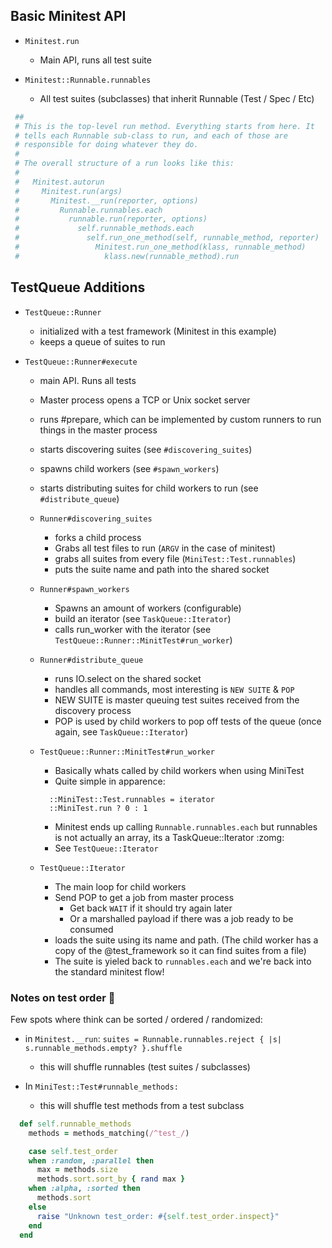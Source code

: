  ## Basic Minitest API
 
 - `Minitest.run`
    - Main API, runs all test suite
    
  - `Minitest::Runnable.runnables`
    - All test suites (subclasses) that inherit Runnable (Test / Spec / Etc)
    
 ```ruby
  ##
  # This is the top-level run method. Everything starts from here. It
  # tells each Runnable sub-class to run, and each of those are
  # responsible for doing whatever they do.
  #
  # The overall structure of a run looks like this:
  #
  #   Minitest.autorun
  #     Minitest.run(args)
  #       Minitest.__run(reporter, options)
  #         Runnable.runnables.each
  #           runnable.run(reporter, options)
  #             self.runnable_methods.each
  #               self.run_one_method(self, runnable_method, reporter)
  #                 Minitest.run_one_method(klass, runnable_method)
  #                   klass.new(runnable_method).run
```
 
## TestQueue Additions
 
  - `TestQueue::Runner`
    - initialized with a test framework (Minitest in this example)
    - keeps a queue of suites to run
  
  - `TestQueue::Runner#execute`
    - main API. Runs all tests
    - Master process opens a TCP or Unix socket server
    - runs #prepare, which can be implemented by custom runners to run things in the master process
    - starts discovering suites (see `#discovering_suites`)
    - spawns child workers (see `#spawn_workers`)
    - starts distributing suites for child workers to run (see `#distribute_queue`)
    
    - `Runner#discovering_suites`
      - forks a child process
      - Grabs all test files to run (`ARGV` in the case of minitest)
      - grabs all suites from every file (`MiniTest::Test.runnables`)
      - puts the suite name and path into the shared socket
      
    - `Runner#spawn_workers`
      - Spawns an amount of workers (configurable)
      - build an iterator (see `TaskQueue::Iterator`)
      - calls run_worker with the iterator (see `TestQueue::Runner::MinitTest#run_worker`)
      
    - `Runner#distribute_queue`
      - runs IO.select on the shared socket
      - handles all commands, most interesting is `NEW SUITE` & `POP`
      - NEW SUITE is master queuing test suites received from the discovery process
      - POP is used by child workers to pop off tests of the queue (once again, see `TaskQueue::Iterator`)
      
    - `TestQueue::Runner::MinitTest#run_worker`
      - Basically whats called by child workers when using MiniTest
      - Quite simple in apparence:
      ```
        ::MiniTest::Test.runnables = iterator
        ::MiniTest.run ? 0 : 1
      ```
      - Minitest ends up calling `Runnable.runnables.each` but runnables is not actually an array, its a TaskQueue::Iterator :zomg:
      - See `TestQueue::Iterator`
      
    - `TestQueue::Iterator`
      - The main loop for child workers
      - Send POP to get a job from master process
        - Get back `WAIT` if it should try again later
        - Or a marshalled payload if there was a job ready to be consumed
      - loads the suite using its name and path. (The child worker has a copy of the @test_framework so it can find suites from a file)
      - The suite is yieled back to `runnables.each` and we're back into the standard minitest flow!
      
### Notes on test order :thinking:

Few spots where think can be sorted / ordered / randomized:

  - in `Minitest.__run`: `suites = Runnable.runnables.reject { |s| s.runnable_methods.empty? }.shuffle`
    - this will shuffle runnables (test suites / subclasses)
    
  - In `MiniTest::Test#runnable_methods:`
    - this will shuffle test methods from a test subclass
  
  ```ruby
    def self.runnable_methods
      methods = methods_matching(/^test_/)

      case self.test_order
      when :random, :parallel then
        max = methods.size
        methods.sort.sort_by { rand max }
      when :alpha, :sorted then
        methods.sort
      else
        raise "Unknown test_order: #{self.test_order.inspect}"
      end
    end
```
